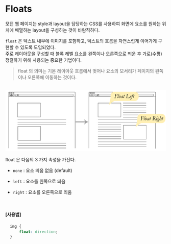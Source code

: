 # Floats

모던 웹 페이지는 style과 layout을 담당하는 CSS를 사용하여 화면에 요소를 원하는 위치에 배열하는 layout을 구성하는 것이 바람직하다.

`float` 은 텍스트 내부에 이미지를 포함하고, 텍스트의 흐름을 자연스럽게 이어가게 구현할 수 있도록 도입되었다. <br> 주로 레이아웃을 구성할 때 블록 레벨 요소를 왼쪽이나 오른쪽으로 띄운 후 가로(수평) 정렬하기 위해 사용되는 중요한 기법이다.

> float 의 의미는 기본 레이아웃 흐름에서 벗어나 요소의 모서리가 페이지의 왼쪽이나 오른쪽에 이동하는 것이다.

<Br>

<img src="../images/css/float.png">

<br>

float 은 다음의 3 가지 속성을 가진다.

- `none` : 요소 띄움 없음 (default)

- `left` : 요소를 왼쪽으로 띄움
- `right` : 요소를 오른쪽으로 띄움


<Br>

#### [사용법]
```css
  img {
      float: direction;
  }
```




